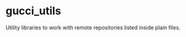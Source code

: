 gucci_utils
===========

Utility libraries to work with remote repositories listed inside plain files. 
